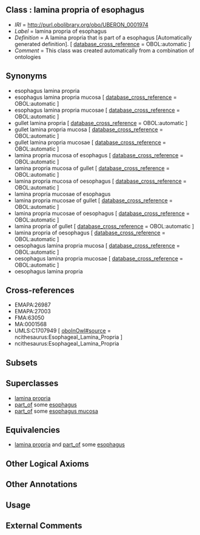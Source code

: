 
## Class : lamina propria of esophagus

 * *IRI* = http://purl.obolibrary.org/obo/UBERON_0001974
 * *Label* = lamina propria of esophagus
 * *Definition* = A lamina propria that is part of a esophagus [Automatically generated definition]. [ [database_cross_reference](../../ef/oboInOwl#hasDbXref.md) = OBOL:automatic ]
 * *Comment* = This class was created automatically from a combination of ontologies

## Synonyms

 * esophagus lamina propria
 * esophagus lamina propria mucosa [ [database_cross_reference](../../ef/oboInOwl#hasDbXref.md) = OBOL:automatic ]
 * esophagus lamina propria mucosae [ [database_cross_reference](../../ef/oboInOwl#hasDbXref.md) = OBOL:automatic ]
 * gullet lamina propria [ [database_cross_reference](../../ef/oboInOwl#hasDbXref.md) = OBOL:automatic ]
 * gullet lamina propria mucosa [ [database_cross_reference](../../ef/oboInOwl#hasDbXref.md) = OBOL:automatic ]
 * gullet lamina propria mucosae [ [database_cross_reference](../../ef/oboInOwl#hasDbXref.md) = OBOL:automatic ]
 * lamina propria mucosa of esophagus [ [database_cross_reference](../../ef/oboInOwl#hasDbXref.md) = OBOL:automatic ]
 * lamina propria mucosa of gullet [ [database_cross_reference](../../ef/oboInOwl#hasDbXref.md) = OBOL:automatic ]
 * lamina propria mucosa of oesophagus [ [database_cross_reference](../../ef/oboInOwl#hasDbXref.md) = OBOL:automatic ]
 * lamina propria mucosae of esophagus
 * lamina propria mucosae of gullet [ [database_cross_reference](../../ef/oboInOwl#hasDbXref.md) = OBOL:automatic ]
 * lamina propria mucosae of oesophagus [ [database_cross_reference](../../ef/oboInOwl#hasDbXref.md) = OBOL:automatic ]
 * lamina propria of gullet [ [database_cross_reference](../../ef/oboInOwl#hasDbXref.md) = OBOL:automatic ]
 * lamina propria of oesophagus [ [database_cross_reference](../../ef/oboInOwl#hasDbXref.md) = OBOL:automatic ]
 * oesophagus lamina propria mucosa [ [database_cross_reference](../../ef/oboInOwl#hasDbXref.md) = OBOL:automatic ]
 * oesophagus lamina propria mucosae [ [database_cross_reference](../../ef/oboInOwl#hasDbXref.md) = OBOL:automatic ]
 * oesophagus lamina propria

## Cross-references

 * EMAPA:26987
 * EMAPA:27003
 * FMA:63050
 * MA:0001568
 * UMLS:C1707949 [ [oboInOwl#source](../../ce/oboInOwl#source.md) = ncithesaurus:Esophageal_Lamina_Propria ]
 * ncithesaurus:Esophageal_Lamina_Propria

## Subsets


## Superclasses

 * [lamina propria](../../UBERON/30/UBERON_0000030.md)
 * [part_of](../../BFO/50/BFO_0000050.md) some [esophagus](../../UBERON/43/UBERON_0001043.md)
 * [part_of](../../BFO/50/BFO_0000050.md) some [esophagus mucosa](../../UBERON/69/UBERON_0002469.md)

## Equivalencies

 * [lamina propria](../../UBERON/30/UBERON_0000030.md) and [part_of](../../BFO/50/BFO_0000050.md) some [esophagus](../../UBERON/43/UBERON_0001043.md)

## Other Logical Axioms


## Other Annotations


## Usage


## External Comments

